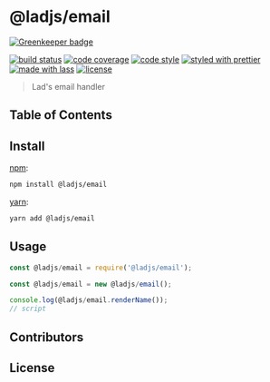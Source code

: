 # @ladjs/email

[![Greenkeeper badge](https://badges.greenkeeper.io/ladjs/email.svg)](https://greenkeeper.io/)

[![build status](https://img.shields.io/travis/ladjs/email.svg)](https://travis-ci.org/ladjs/email)
[![code coverage](https://img.shields.io/codecov/c/github/ladjs/email.svg)](https://codecov.io/gh/ladjs/email)
[![code style](https://img.shields.io/badge/code_style-XO-5ed9c7.svg)](https://github.com/sindresorhus/xo)
[![styled with prettier](https://img.shields.io/badge/styled_with-prettier-ff69b4.svg)](https://github.com/prettier/prettier)
[![made with lass](https://img.shields.io/badge/made_with-lass-95CC28.svg)](https://lass.js.org)
[![license](https://img.shields.io/github/license/ladjs/email.svg)]()

> Lad's email handler

## Table of Contents


## Install

[npm][]:

```sh
npm install @ladjs/email
```

[yarn][]:

```sh
yarn add @ladjs/email
```


## Usage

```js
const @ladjs/email = require('@ladjs/email');

const @ladjs/email = new @ladjs/email();

console.log(@ladjs/email.renderName());
// script
```


## Contributors


## License


##

[npm]: https://www.npmjs.com/

[yarn]: https://yarnpkg.com/
